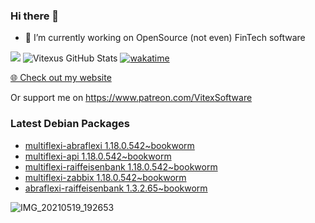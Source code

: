 ### Hi there 👋

- 🔭 I’m currently working on OpenSource  (not even) FinTech software

![](https://komarev.com/ghpvc/?username=Vitexus)
![Vitexus GitHub Stats](https://github-readme-stats.vercel.app/api?username=Vitexus&show_icons=true)
[![wakatime](https://wakatime.com/badge/user/5abba9ca-813e-43ac-9b5f-b1cfdf3dc1c7.svg)](https://wakatime.com/@5abba9ca-813e-43ac-9b5f-b1cfdf3dc1c7)

<p><a href="https://vitexsoftware.cz">🌐 Check out my website</a></p>

Or support me on https://www.patreon.com/VitexSoftware

### Latest Debian Packages
<!-- DEBIAN-PACKAGES-LIST:START -->
- [multiflexi-abraflexi 1.18.0.542~bookworm](https://repo.vitexsoftware.com/package.php?package=multiflexi-abraflexi)
- [multiflexi-api 1.18.0.542~bookworm](https://repo.vitexsoftware.com/package.php?package=multiflexi-api)
- [multiflexi-raiffeisenbank 1.18.0.542~bookworm](https://repo.vitexsoftware.com/package.php?package=multiflexi-raiffeisenbank)
- [multiflexi-zabbix 1.18.0.542~bookworm](https://repo.vitexsoftware.com/package.php?package=multiflexi-zabbix)
- [abraflexi-raiffeisenbank 1.3.2.65~bookworm](https://repo.vitexsoftware.com/package.php?package=abraflexi-raiffeisenbank)
<!-- DEBIAN-PACKAGES-LIST:END -->

![IMG_20210519_192653](https://user-images.githubusercontent.com/2621130/120022731-1bd48900-bfed-11eb-90f9-4f88f560b8b7.jpg)

<!--
**Vitexus/Vitexus** is a ✨ _special_ ✨ repository because its `README.md` (this file) appears on your GitHub profile.

Here are some ideas to get you started:

- 🌱 I’m currently learning ...
- 👯 I’m looking to collaborate on ...
- 🤔 I’m looking for help with ...
- 💬 Ask me about ...
- 📫 How to reach me: ...
- 😄 Pronouns: ...
- ⚡ Fun fact: ...
-->


